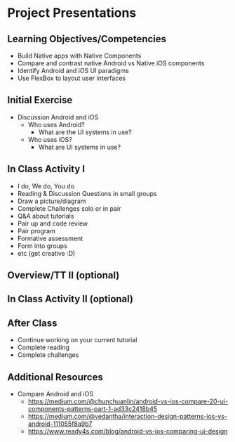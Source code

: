 # Project Presentations

## Learning Objectives/Competencies

- Build Native apps with Native Components
- Compare and contrast native Android vs Native iOS components
- Identify Android and iOS UI paradigms 
- Use FlexBox to layout user interfaces

## Initial Exercise

- Discussion Android and iOS
	- Who uses Android? 
		- What are the UI systems in use? 
	- Who uses iOS?
		- What are UI systems in use? 
	

## In Class Activity I

- I do, We do, You do
- Reading & Discussion Questions in small groups
- Draw a picture/diagram
- Complete Challenges solo or in pair
- Q&A about tutorials
- Pair up and code review
- Pair program
- Formative assessment
- Form into groups
- etc (get creative :D)

## Overview/TT II (optional)

## In Class Activity II (optional)

## After Class

- Continue working on your current tutorial
- Complete reading
- Complete challenges

## Additional Resources

- Compare Android and iOS
	- https://medium.com/@chunchuanlin/android-vs-ios-compare-20-ui-components-patterns-part-1-ad33c2418b45
	- https://medium.com/@vedantha/interaction-design-patterns-ios-vs-android-111055f8a9b7
	- https://www.ready4s.com/blog/android-vs-ios-comparing-ui-design
